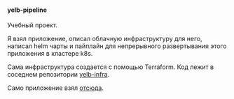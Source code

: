 #### yelb-pipeline
Учебный проект. 

Я взял приложение, описал облачную инфраструктуру для него, написал helm чарты и пайплайн для непрерывного развертывания этого приложения в кластере k8s.

Сама инфраструктура создается с помощью Terraform. Код лежит в соседнем репозитории [yelb-infra]( https://github.com/Truth711/yelb-infra).

Само приложение взял [отсюда](https://github.com/mreferre/yelb).
